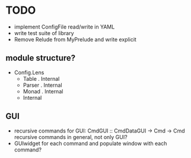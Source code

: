 # TODO
* implement ConfigFile read/write in YAML
* write test suite of library
* Remove Relude from MyPrelude and write explicit

## module structure?
* Config.Lens 
  - Table     . Internal
  - Parser    . Internal
  - Monad     . Internal
  - Internal

## GUI
* recursive commands for GUI: CmdGUI :: CmdDataGUI -> Cmd -> Cmd 
  recursive commands in general, not only GUI?
* GUIwidget for each command and populate window with each command?
